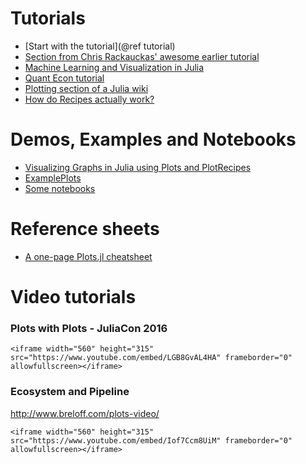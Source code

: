 # Tutorials

- [Start with the tutorial](@ref tutorial)
- [Section from Chris Rackauckas' awesome earlier tutorial](http://ucidatascienceinitiative.github.io/IntroToJulia/Html/PlotsJL)
- [Machine Learning and Visualization in Julia](http://www.breloff.com/JuliaML-and-Plots/)
- [Quant Econ tutorial](https://lectures.quantecon.org/jl/julia_plots.html#plotsjl-jl)
- [Plotting section of a Julia wiki](https://en.wikibooks.org/wiki/Introducing_Julia/Plotting)
- [How do Recipes actually work?](https://daschw.github.io/recipes/)

# Demos, Examples and Notebooks

- [Visualizing Graphs in Julia using Plots and PlotRecipes](http://www.breloff.com/Graphs/)
- [ExamplePlots](https://github.com/JuliaPlots/ExamplePlots.jl)
- [Some notebooks](https://github.com/tbreloff/notebooks)

# Reference sheets

- [A one-page Plots.jl cheatsheet](https://github.com/sswatson/cheatsheets/blob/master/plotsjl-cheatsheet.pdf)

# Video tutorials

### Plots with Plots - JuliaCon 2016

```@raw html
<iframe width="560" height="315" src="https://www.youtube.com/embed/LGB8GvAL4HA" frameborder="0" allowfullscreen></iframe>
```
### Ecosystem and Pipeline

http://www.breloff.com/plots-video/

```@raw html
<iframe width="560" height="315" src="https://www.youtube.com/embed/Iof7Ccm8UiM" frameborder="0" allowfullscreen></iframe>
```
